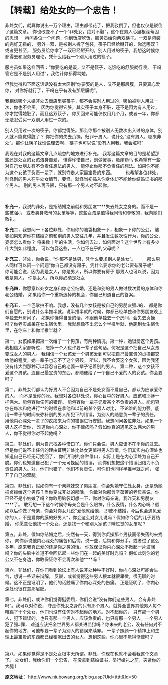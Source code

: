 # 【转载】给处女的一个忠告！




非处女们，就算你说出一万个理由，理由都带花了，把我驳倒了，但也仅仅是驳倒了这篇文章。 
你也改变不了一个“非处女，绝对不娶”，这个在男人心里根深蒂固的思想 　 
再问各位一个问题，你到饭店吃饭，服务员给你两双筷子。一双是包装的完好无损的， 
另外一双，是被别人拆了包装，筷子已经给掰开的，你选哪双？或者更甚至， 
服务员给你拿了一双已经掰开的，别人用过的筷子，我想这时候你都得去和服务员理论，凭什么给我一个别人用过的筷子。

服务员如果这样回答：“你要吃的是饭，又不是筷子，吃饭吃的舒服就行呗， 
干吗管它是不是别人用过”，我估计你都得骂她。

但我觉得和下面这话话没有太大区别“你要娶的是人，又不是那层膜，只要真心爱你， 
对你好就行了，干吗在乎有没有那层膜呢”。

我相信哪个未婚非处去商店里买筷子，都不会买别人用过的，哪怕被别人用过一次，你也不会买。 
因为你觉得它脏，其实筷子本身不脏，还不是因为有人用过，你才觉得她脏了。而且这双筷子， 
你买回来可能仅仅用几个月，或者一年，你都无法忍受买一双别人用过一次的。

别人只用过一次的筷子，你都觉得脏。那么你那个被别人无数次出入过的身体，别人就不能觉得脏了？ 
你把你的失去贞操，归罪于男人，说什么“没有男人，哪来非处”。那你让筷子找谁说理去啊， 
筷子也可以说”没有人用我，我会脏吗”

我现在对我的这篇文章几点疏忽的地方进行补充。 我写这篇文章的目的是希望那些还是处女的女孩洁身自爱， 
懂得珍惜自己，别做傻事，悬崖勒马 也希望有一些对自己女朋友有不负责任想法的男人， 
能停止你那不负责任的想法。如果你不能为这个女孩子负责一辈子，就别夺走人家最宝贵的东西。 　　 
也希望各位非处，别怪别的男人在乎处女情节，要怪，就怪当初插入你身体却不能给你结婚证书的那个男人。 
别的男人再丑陋，只有那一个男人对不起你。 　

　

**补充一**，我说的非处，是指结婚之前就和男朋友****失去处女之身的。而不是一些被强J， 
或者卖身救母的女孩等等，这些女孩是值得我同情和尊敬的，我向她们敬礼。

**补充二**，我想问一下各位非处，你用你的脑袋相象一下，相象一下你的公公， 
婆婆如果知道你在结婚之前和别的男人交往几年，并且发生数次性行为，你的公公，婆婆怎么看你？ 
将来数十年的生活，你如何去过，如何面对？这个世界上有多少伟大到如此程度， 
可以包容这些，一点也不在乎的父母呢？ 　　

**补充三**，非处，你会说。“你都不是处男，凭什么要求别人是处女”。 　　 
那么男人同样可以问一个问题“你自己都没有房子，凭什么要求你的老公要有房子呢”　　 
你可能会说，因为我是女人，你是男人，所以你要有房子 那男人也可以说，因为我是男人， 
你是女人，所以你必须是处女

**补充四**，你愿意以处女之身和你老公结婚，还是和别的男人做过数次爱的身体和你老公结婚。 
如果给你一个重新选择的机会，你自己知道自己的答案。 　

**补充五**，一个巴掌拍不响。我想，没有几个女孩是被自己的男朋友强J的， 
都是你们自愿的，别说什么半推半就。说半推半就的时候，你都已经单独和你男朋友晚上单独去开房间了， 
如果你懂得自爱的话，不跟他单独去一个房间，会失去贞操吗？你老实点呆在女生宿舍里， 
我就想像不出怎么个半推半就，他跑到女生宿舍里，在你床上和你半推半就？

 

第一，女孩如果把第一次给了一个男孩，有两种情况，第一种，她很爱这个男孩。我相信大家都听过， 
忘掉一个人也许要一辈子这句话。何况是这个把自己从女孩变成女人的男人。 
我相信一个女孩爱一个男孩爱到可以把自己最宝贵的贞操都交给他的程度，她一辈子也忘不了这个男孩。 
所以，我不会娶这个女孩，因为我还没有伟大到那种可以容忍自己的老婆一辈子记着别的男人。 
第二种，这个女孩不爱这个男孩。连自己最宝贵的东西，都随便给了一个自己不爱的人的女孩。你会要吗？

第二，非处女们都认为好男人不会因为自己不是处女而不爱自己。都认为应该爱你的人， 
而不是爱你的膜。我想对各位非处说，你心目中的好男人，应该和耶稣一样伟大。能包容你任何的错误。 
能包容你一辈子记着某个不负责的男人。能包容你在每次和他进行**的时候在拿他和以前的某个男人对比， 
不论谁的能力强。能用一辈子的时间来弥补别的男人所犯下的错误，为别人的随意负一辈子的责任。 
用他内心深处一辈子的疙瘩来为你的错误进行安慰。我想问问各位非处，如果一个男人这样爱你， 
难道你内心深处，你不愧疚吗？假如你真的遇见这么伟大的男人，你不觉得你对不起他吗？

第三，非处们，别为自己找各种借口了。你们只会说，男人应该不在乎你的过去。 
但是你们说不出任何的理由证明非处比处女更值得男人珍惜，你们其实内心深处也知道自己已经无可挽回了， 
你们所说的各种借口，实际上是在内心深处为自己开脱。你们也知道自己犯了一个无可挽回的错误， 
而你们想把这个错误归结为不负责任的男人。对，他们也错了，他们不负责任，可你们也同样半推半就之间， 
张开了自己的双腿。

第四，非处们，假如你有一个亲妹妹交了男朋友，你会劝她守住处女身，还是劝她把贞操给这个男孩？当你变成非处的那晚， 
你敢对你那含辛茹苦的老母亲说，你已经不是小姑娘了吗？你敢用脑袋幻想一下，你对你母亲说，我昨天和男朋友****了。 
敢幻想一下这个时候你母亲会是什么眼神，什么表情，什么内心吗？假如以后你做了母亲，你会对你女儿说“爱他就给他， 
即使不结婚，今后也会遇见爱你的人，不是爱你的膜的好男人”，你会这么对女儿说吗？假如你今后的儿子要结婚， 
你愿意让他找一个处女，还是找一个和别人家孩子睡过觉的女孩呢？

第五，非处，假如你结婚之后，突然有一天，得到你贞操那个男孩面带失落的来找你， 
向你诉说他内心深处的痛苦和后悔，说一些，后悔和你分手。或者过了这么多年，原来我真正爱的还是你之类的话。 
你敢保证你内心深处不掀起一片波澜吗？你的头脑中难道不会回忆起一些你们在一起的美好时光吗？ 
假如此刻你的老公又不在身边，你敢保证你不会再次和他****吗？ 　　

第六，非处们，在你们看到论坛上有人说非处种种不好时，你内心深处可能会生气，想说一些话来辩解， 
反驳，或者觉得这些男人根本就很卑微，很无聊的时候。这不正是证明了，他们的话触痛了你内心深处的伤痛。 
正是证明了，你内心深处也很在意那层膜。

第七，非处们，或许你们觉得挺委屈，你们会说“没有你们这些男人，会有非处吗”。我可以对你说， 
夺走你处女之身的只有那个男人，就算全世界其他男人每个糟蹋了十个处女，他们也没有任何对不起你的地方。对不起你的， 
只有那一个男人，犯下错误的，也只有那一个男人，应该负责的，也只有那一个男人。一个男人犯了强J罪， 
难道应该把全世界男人都关进监狱吗？你未来的老公，没有任何对不起你的地方，可他却要一辈子为别人的错误来赎罪。 
一辈子照顾一个精神上和生理上最宝贵的东西都已经奉献出去的女人，想到这些，你心里不觉得惭愧吗？ 　　

第八，如果你觉得是不是处女根本无所谓。非处，你现在也就不会看我这个文章了。 处女们，我给你们一个忠告， 
在没拿到结婚证书，举行婚礼之前，夹紧你的大腿 !


**原文地址**：  http://www.niubowang.org/blog.asp?Uid=ttttt&Id=50
